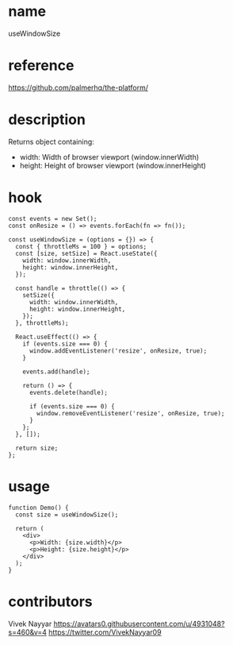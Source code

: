# name

useWindowSize

# reference

https://github.com/palmerhq/the-platform/

# description

Returns object containing:

- width: Width of browser viewport (window.innerWidth)
- height: Height of browser viewport (window.innerHeight)

# hook

```
const events = new Set();
const onResize = () => events.forEach(fn => fn());

const useWindowSize = (options = {}) => {
  const { throttleMs = 100 } = options;
  const [size, setSize] = React.useState({
    width: window.innerWidth,
    height: window.innerHeight,
  });

  const handle = throttle(() => {
    setSize({
      width: window.innerWidth,
      height: window.innerHeight,
    });
  }, throttleMs);

  React.useEffect(() => {
    if (events.size === 0) {
      window.addEventListener('resize', onResize, true);
    }

    events.add(handle);

    return () => {
      events.delete(handle);

      if (events.size === 0) {
        window.removeEventListener('resize', onResize, true);
      }
    };
  }, []);

  return size;
};
```

# usage

```
function Demo() {
  const size = useWindowSize();

  return (
    <div>
      <p>Width: {size.width}</p>
      <p>Height: {size.height}</p>
    </div>
  );
}
```

# contributors

Vivek Nayyar
https://avatars0.githubusercontent.com/u/4931048?s=460&v=4
https://twitter.com/VivekNayyar09
